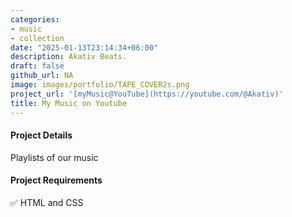 ```yaml
---
categories:
- music 
- collection
date: "2025-01-13T23:14:34+06:00"
description: Akativ Beats.
draft: false
github_url: NA
image: images/portfolio/TAPE_COVER2s.png
project_url: '[myMusic@YouTube](https://youtube.com/@Akativ)'
title: My Music on Youtube
---
```



  #### Project Details
  
  Playlists of our music 
  
#### Project Requirements

✅ HTML and CSS

